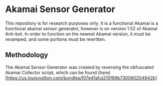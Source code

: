 # Akamai Sensor Generator
This repository is for research purposes only. It is a functional Akamai is a functional akamai sensor generator, however is on version 1.52 of Akamai Anti-bot. In order to function on the newest Akamai version, it must be revamped, and some portions must be rewritten.

## Methodology
The Akamai Sensor Generator was created by reversing the obfuscated Akamai Collector script, which can be found (here)[https://us.louisvuitton.com/bundles/f07e41afui210f89b730060204942b]
